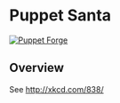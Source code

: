 Puppet Santa
============

[![Puppet Forge](http://img.shields.io/puppetforge/v/raphink/santa.svg)](https://forge.puppetlabs.com/raphink/santa)

Overview
--------

See http://xkcd.com/838/
